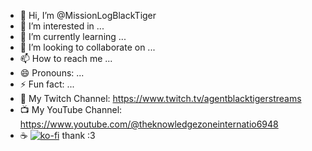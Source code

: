 - 👋 Hi, I’m @MissionLogBlackTiger
- 👀 I’m interested in ...
- 🌱 I’m currently learning ...
- 💞️ I’m looking to collaborate on ...
- 📫 How to reach me ...
- 😄 Pronouns: ...
- ⚡ Fun fact: ...
- 🎥 My Twitch Channel: https://www.twitch.tv/agentblacktigerstreams
- 📺 My YouTube Channel: https://www.youtube.com/@theknowledgezoneinternatio6948
- ☕ [![ko-fi](https://ko-fi.com/img/githubbutton_sm.svg)](https://ko-fi.com/E1E111ARI6) thank :3

<!---
MissionLogBlackTiger/MissionLogBlackTiger is a ✨ special ✨ repository because its `README.md` (this file) appears on your GitHub profile.
You can click the Preview link to take a look at your changes.
--->
